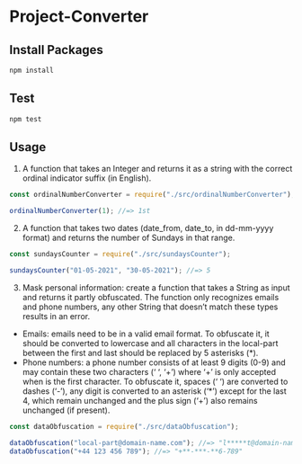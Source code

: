 # Project-Converter

## Install Packages

```bash
npm install
```

## Test

```bash
npm test
```

## Usage

1. A function that takes an Integer and returns it as a string with the correct ordinal indicator suffix (in English).

```javascript
const ordinalNumberConverter = require("./src/ordinalNumberConverter");

ordinalNumberConverter(1); //=> 1st
```

2. A function that takes two dates (date_from, date_to, in dd-mm-yyyy format) and returns the number of Sundays in that range.

```javascript
const sundaysCounter = require("./src/sundaysCounter");

sundaysCounter("01-05-2021", "30-05-2021"); //=> 5
```

3. Mask personal information: create a function that takes a String as input and returns it partly obfuscated. The function only recognizes emails and phone numbers, any other String that doesn’t match these types results in an error.

- Emails: emails need to be in a valid email format. To obfuscate it, it should be converted to lowercase and all characters in the local-part between the first and last should be replaced by 5 asterisks (\*).
- Phone numbers: a phone number consists of at least 9 digits (0-9) and may contain these two characters (‘ ‘, ‘+’) where ‘+’ is only accepted when is the first character. To obfuscate it, spaces (‘ ‘) are converted to dashes (‘-’), any digit is converted to an asterisk (‘\*’) except for the last 4, which remain unchanged and the plus sign (‘+’) also remains unchanged (if present).

```javascript
const dataObfuscation = require("./src/dataObfuscation");

dataObfuscation("local-part@domain-name.com"); //=> "l*****t@domain-name.com"
dataObfuscation("+44 123 456 789"); //=> "+**-***-**6-789"
```
